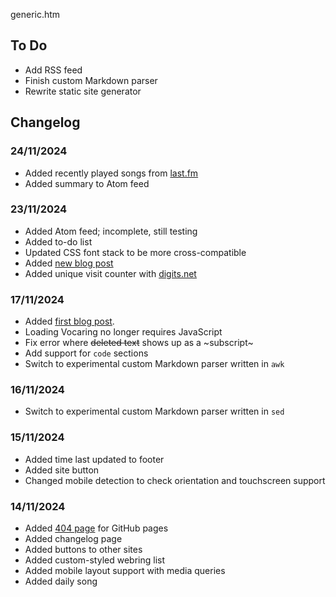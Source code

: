 generic.htm

## To Do

- Add RSS feed
- Finish custom Markdown parser
- Rewrite static site generator

## Changelog

### 24/11/2024

- Added recently played songs from [last.fm](https://www.last.fm/)
- Added summary to Atom feed

### 23/11/2024

- Added Atom feed; incomplete, still testing
- Added to-do list
- Updated CSS font stack to be more cross-compatible
- Added [new blog post](/notes/2024/11/23.htm)
- Added unique visit counter with [digits.net](https://digits.net)

### 17/11/2024

- Added [first blog post](/notes/2024/11/17.htm).
- Loading Vocaring no longer requires JavaScript
- Fix error where ~~deleted text~~ shows up as a ~subscript~
- Add support for `code` sections
- Switch to experimental custom Markdown parser written in `awk`

### 16/11/2024

- Switch to experimental custom Markdown parser written in `sed`

### 15/11/2024

- Added time last updated to footer
- Added site button
- Changed mobile detection to check orientation and touchscreen support

### 14/11/2024

- Added [404 page](/404.html) for GitHub pages
- Added changelog page
- Added buttons to other sites
- Added custom-styled webring list
- Added mobile layout support with media queries
- Added daily song

